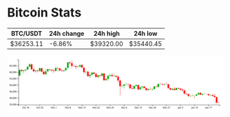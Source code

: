 # Bitcoin Stats

BTC/USDT|24h change|24h high|24h low|
|---|---|---|---|
|$36253.11|-6.86%|$39320.00|$35440.45|

<img src="./chart.svg">
